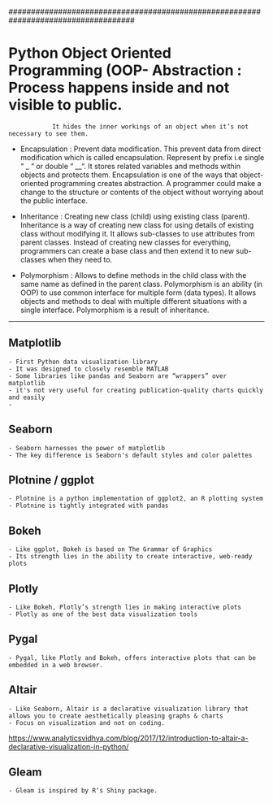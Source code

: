 ####################################################################################
# Python Object Oriented Programming (OOP- Abstraction : Process happens inside and not visible to public.
                It hides the inner workings of an object when it’s not necessary to see them.

- Encapsulation	: Prevent data modification.
                  This prevent data from direct modification which is called encapsulation. 
                  Represent by prefix i.e single “ _ “ or double “ __“. 
                  It stores related variables and methods within objects and protects them.
                  Encapsulation is one of the ways that object-oriented programming creates abstraction. 
                  A programmer could make a change to the structure or contents of the object without worrying about the public interface.

- Inheritance :	Creating new class (child) using existing class (parent). 
                Inheritance is a way of creating new class for using details of existing class without modifying it. 
                It allows sub-classes to use attributes from parent classes. 
                Instead of creating new classes for everything, programmers can create a base class and then extend it to new sub-classes when they need to.

- Polymorphism :	Allows to define methods in the child class with the same name as defined in the parent class.
                  Polymorphism is an ability (in OOP) to use common interface for multiple form (data types).
                  It allows objects and methods to deal with multiple different situations with a single interface. 
                  Polymorphism is a result of inheritance.

---------------------------------------------------------------------------------------------------------


## Matplotlib
	- First Python data visualization library
	- It was designed to closely resemble MATLAB
 	- Some libraries like pandas and Seaborn are “wrappers” over matplotlib
  	- it's not very useful for creating publication-quality charts quickly and easily
	- 


 
## Seaborn 
	- Seaborn harnesses the power of matplotlib
 	- The key difference is Seaborn's default styles and color palettes



## Plotnine / ggplot
	- Plotnine is a python implementation of ggplot2, an R plotting system
 	- Plotnine is tightly integrated with pandas


## Bokeh
	- Like ggplot, Bokeh is based on The Grammar of Graphics
 	- Its strength lies in the ability to create interactive, web-ready plots


## Plotly
	- Like Bokeh, Plotly’s strength lies in making interactive plots
 	- Plotly as one of the best data visualization tools


## Pygal
	- Pygal, like Plotly and Bokeh, offers interactive plots that can be embedded in a web browser. 
    

## Altair
	- Like Seaborn, Altair is a declarative visualization library that allows you to create aesthetically pleasing graphs & charts
	- Focus on visualization and not on coding. 
      
https://www.analyticsvidhya.com/blog/2017/12/introduction-to-altair-a-declarative-visualization-in-python/


## Gleam
	- Gleam is inspired by R’s Shiny package.

 
    
## 
